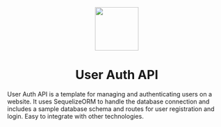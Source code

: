 <div align=center>
  <img src="https://user-images.githubusercontent.com/53233177/212443228-6b34057e-0813-44c5-940c-c5893cb0ff07.png" width=100/>
  <h1>User Auth API</h1>
</div>
User Auth API is a template for managing and authenticating users on a website. It uses SequelizeORM to handle the database connection and includes a sample database schema and routes for user registration and login. Easy to integrate with other technologies.
